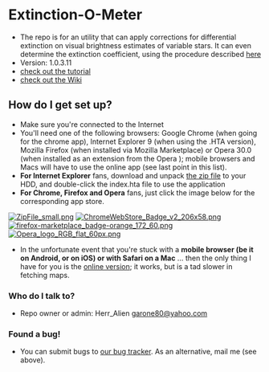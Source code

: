 # Extinction-O-Meter #
* The repo is for an utility that can apply corrections for differential extinction on visual brightness estimates of variable stars. It can even determine the extinction coefficient, using the procedure described [here](https://docs.google.com/document/d/18RcrzoP0-Xy8_-xsWbnwWAj2m1lAL5WrHUm5S-Neu7Y/edit?usp=sharing)
* Version: 1.0.3.11
* [check out the tutorial](https://bitbucket.org/herr_alien/extinction-o-meter/wiki/Tutorial)
* [check out the Wiki](https://bitbucket.org/herr_alien/extinction-o-meter/wiki/Home)

## How do I get set up? ##

* Make sure you're connected to the Internet
* You'll need one of the following browsers: Google Chrome (when going for the chrome app), Internet Explorer 9 (when using the .HTA version), Mozilla Firefox (when installed via Mozilla Marketplace) or Opera 30.0 (when installed as an extension from the Opera ); mobile browsers and Macs will have to use the online app (see last point in this list).
* **For Internet Explorer** fans, download and unpack [the zip file](https://bitbucket.org/herr_alien/extinction-o-meter/downloads/extinction-o-meter-HTA.zip) to your HDD, and double-click the index.hta file to use the application
* **For Chrome, Firefox and Opera** fans, just click the image below for the corresponding app store.

[![ZipFile_small.png](https://bitbucket.org/repo/EqEnzq/images/1060774317-ZipFile_small.png)](https://bitbucket.org/herr_alien/extinction-o-meter/downloads/extinction-o-meter-HTA.zip)
[![ChromeWebStore_Badge_v2_206x58.png](https://bitbucket.org/repo/EqEnzq/images/3446287288-ChromeWebStore_Badge_v2_206x58.png)](https://chrome.google.com/webstore/detail/extinction-o-meter/baigpaagflhnakaihppjcphpjkmnpjll)
[![firefox-marketplace_badge-orange_172_60.png](https://bitbucket.org/repo/EqEnzq/images/3161810626-firefox-marketplace_badge-orange_172_60.png)](https://marketplace.firefox.com/app/extinction-o-meter/)
[![Opera_logo_RGB_flat_60px.png](https://bitbucket.org/repo/EqEnzq/images/2101883723-Opera_logo_RGB_flat_60px.png)](https://addons.opera.com/en/extensions/details/extinction-o-meter/)

* In the unfortunate event that you're stuck with a **mobile browser (be it on Android, or on iOS) or with Safari on a Mac** ... then the only thing I have for you is the [online version](http://extinction-o-meter.appspot.com/); it works, but is a tad slower in fetching maps.

### Who do I talk to? ###

* Repo owner or admin: Herr_Alien <garone80@yahoo.com>

### Found a bug! ###

* You can submit bugs to [our bug tracker](https://bitbucket.org/herr_alien/extinction-o-meter/issues?status=new&status=open). As an alternative, mail me (see above).
